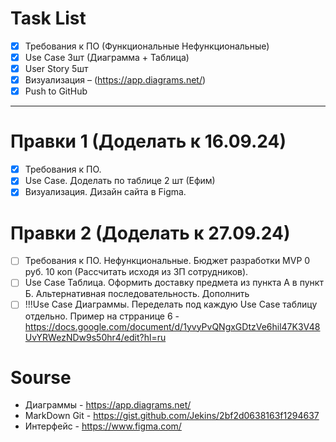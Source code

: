 # Task List
- [x] Требования к ПО (Функциональные Нефункциональные) 
- [x] Use Case 3шт (Диаграмма + Таблица)
- [x] User Story 5шт 
- [x] Визуализация – (https://app.diagrams.net/)
- [x] Push to GitHub
---

# Правки 1 (Доделать к 16.09.24)
- [x] Требования к ПО. 
- [x] Use Case. Доделать по таблице 2 шт (Ефим)
- [x] Визуализация. Дизайн сайта в Figma.

# Правки 2 (Доделать к 27.09.24)
- [ ] Требования к ПО. Нефункциональные. Бюджет разработки MVP 0 руб. 10 коп (Рассчитать исходя из ЗП сотрудников).
- [ ] Use Case Таблица. Оформить доставку предмета из пункта А в пункт Б. Альтернативная последовательность. Дополнить
- [ ] !!!Use Case Диаграммы. Переделать под каждую Use Case таблицу отдельно. Пример на стрранице 6 - https://docs.google.com/document/d/1yvyPvQNgxGDtzVe6hil47K3V48UvYRWezNDw9s50hr4/edit?hl=ru

# Sourse
- Диаграммы - https://app.diagrams.net/
- MarkDown Git - https://gist.github.com/Jekins/2bf2d0638163f1294637
- Интерфейс - https://www.figma.com/

